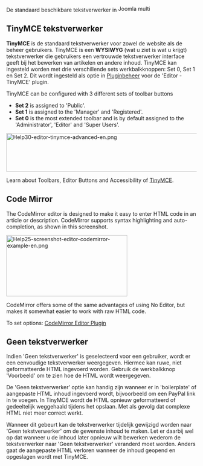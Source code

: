 <!-- Filename: Content_editors / Display title: Tekstverwerkers -->

De standaard beschikbare tekstverwerker in
<img src="https://docs.joomla.org/images/7/7b/Compat_icon_CMS.png"
decoding="async" data-file-width="87" data-file-height="17" width="87"
height="17" alt="Joomla multi" />

## TinyMCE tekstverwerker

**TinyMCE** is de standaard tekstverwerker voor zowel de website als de
beheer gebruikers. TinyMCE is een **WYSIWYG** (wat u ziet is wat u
krijgt) tekstverwerker die gebruikers een vertrouwde tekstverwerker
interface geeft bij het bewerken van artikelen en andere inhoud. TinyMCE
kan ingesteld worden met drie verschillende sets werkbalkknoppen: Set 0,
Set 1 en Set 2. Dit wordt ingesteld als optie in
[Pluginbeheer](https://docs.joomla.org/Help30:Extensions_Plugin_Manager "Special:MyLanguage/Help30:Extensions Plugin Manager")
voor de 'Editor - TinyMCE' plugin.

TinyMCE can be configured with 3 different sets of toolbar buttons

- **Set 2** is assigned to 'Public'. 
- **Set 1** is assigned to the
'Manager' and 'Registered'.
- **Set 0** is the most extended toolbar and is by default assigned to
  the 'Administrator', 'Editor' and 'Super Users'.

<img
src="https://docs.joomla.org/images/thumb/f/fb/Help30-editor-tinymce-advanced-en.png/600px-Help30-editor-tinymce-advanced-en.png"
decoding="async"
srcset="https://docs.joomla.org/images/f/fb/Help30-editor-tinymce-advanced-en.png 1.5x"
data-file-width="669" data-file-height="114" width="600" height="102"
alt="Help30-editor-tinymce-advanced-en.png" />

Learn about Toolbars, Editor Buttons and Accessibility of
[TinyMCE](https://docs.joomla.org/Chunk30:TinyMCE "Special:MyLanguage/Chunk30:TinyMCE").

## Code Mirror

The CodeMirror editor is designed to make it easy to enter HTML code in
an article or description. CodeMirror supports syntax highlighting and
auto-completion, as shown in this screenshot.

<img
src="https://docs.joomla.org/images/thumb/e/e2/Help25-screenshot-editor-codemirror-example-en.png/320px-Help25-screenshot-editor-codemirror-example-en.png"
decoding="async"
srcset="https://docs.joomla.org/images/e/e2/Help25-screenshot-editor-codemirror-example-en.png 1.5x"
data-file-width="326" data-file-height="165" width="320" height="162"
alt="Help25-screenshot-editor-codemirror-example-en.png" />

CodeMirror offers some of the same advantages of using No Editor, but
makes it somewhat easier to work with raw HTML code.

To set options: [CodeMirror Editor
Plugin](https://docs.joomla.org/Help310:Extensions_Plugin_Manager_Edit#Editor_-_CodeMirror "Special:MyLanguage/Help310:Extensions Plugin Manager Edit")

## Geen tekstverwerker

Indien 'Geen tekstverwerker' is geselecteerd voor een gebruiker, wordt
er een eenvoudige tekstverwerker weergegeven. Hiermee kan ruwe, niet
geformatteerde HTML ingevoerd worden. Gebruik de werkbalkknop
'Voorbeeld' om te zien hoe de HTML wordt weergegeven.

De 'Geen tekstverwerker' optie kan handig zijn wanneer er in
'boilerplate' of aangepaste HTML inhoud ingevoerd wordt, bijvoorbeeld om
een PayPal link in te voegen. In TinyMCE wordt de HTML opnieuw
geformatteerd of gedeeltelijk weggehaald tijdens het opslaan. Met als
gevolg dat complexe HTML niet meer correct werkt.

Wanneer dit gebeurt kan de tekstverwerker tijdelijk gewijzigd worden
naar 'Geen tekstverwerker' om de gewenste inhoud te maken. Let er
daarbij wel op dat wanneer u de inhoud later opnieuw wilt bewerken
wederom de tekstverwerker naar 'Geen tekstverwerker' veranderd moet
worden. Anders gaat de aangepaste HTML verloren wanneer de inhoud
geopend en opgeslagen wordt met TinyMCE.
